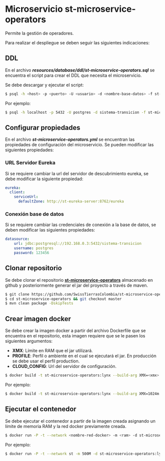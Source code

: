 # Microservicio st-microservice-operators

Permite la gestión de operadores.

Para realizar el despliegue se deben seguir las siguientes indicaciones:

## DDL

En el archivo ***resources/database/ddl/st-microservice-operators.sql*** se encuentra el script para crear el DDL que necesita el microservicio.

Se debe descargar y ejecutar el script:

```sh
$ psql -h <host> -p <puerto> -U <usuario> -d <nombre-base-datos> -f st-microservice-operators.sql
```

Por ejemplo:

```sh
$ psql -h localhost -p 5432 -U postgres -d sistema-transicion -f st-microservice-operators.sql
```

## Configurar propiedades

En el archivo ***st-microservice-operators.yml*** se encuentran las propiedades de configuración del microservicio. Se pueden modificar las siguientes propiedades:

### URL Servidor Eureka

Si se requiere cambiar la url del servidor de descubrimiento eureka, se debe modificar la siguiente propiedad:

```yaml
eureka:
  client:
    serviceUrl:
      defaultZone: http://st-eureka-server:8762/eureka
```

### Conexión base de datos

Si se requiere cambiar las credenciales de conexión a la base de datos, se deben modificar las siguientes propiedades:

```yaml
datasource:
    url: jdbc:postgresql://192.168.0.3:5432/sistema-transicion
    username: postgres
    password: 123456
```

## Clonar repositorio

Se debe clonar el repositorio [**st-microservice-operators**](https://github.com/SwissTierrasColombia/st-microservice-operators) almacenado en github y posteriormente generar el jar del proyecto a través de maven.

```sh
$ git clone https://github.com/SwissTierrasColombia/st-microservice-operators.git
$ cd st-microservice-operators && git checkout master
$ mvn clean package -DskipTests
```

## Crear imagen docker

Se debe crear la imagen docker a partir del archivo Dockerfile que se encuentra en el repositorio, esta imagen requiere que se le pasen los siguientes argumentos:

- **XMX**: Límite en RAM que el jar utilizará.
- **PROFILE**: Perfil o ambiente en el cual se ejecutará el jar. En producción se debe usar el perfil production.
- **CLOUD_CONFIG**: Url del servidor de configuración.

```sh
$ docker build -t st-microservice-operators:lynx --build-arg XMX=<xmx> --build-arg PROFILE=<perfil> --build-arg CLOUD_CONFIG=<url-cloud-config> .
```

Por ejemplo:

```sh
$ docker build -t st-microservice-operators:lynx --build-arg XMX=1024m --build-arg PROFILE=production --build-arg CLOUD_CONFIG=http://st-config-server:8890 .
```

## Ejecutar el contenedor

Se debe ejecutar el contenedor a partir de la imagen creada asignando un límite de memoria RAM y la red docker previamente creada.

```sh
$ docker run -P -t --network <nombre-red-docker> -m <ram> -d st-microservice-operators:lynx
```

Por ejemplo:

```sh
$ docker run -P -t --network st -m 500M -d st-microservice-operators:lynx
```